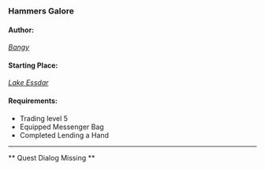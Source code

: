 ### Hammers Galore
#### Author:
_[Bangy](http://movoda.net/man/bangy)_

#### Starting Place:
_[Lake Essdar](http://movoda.net/man/LakeEssdar)_

#### Requirements:
* Trading level 5
* Equipped Messenger Bag
* Completed Lending a Hand

---
** Quest Dialog Missing **